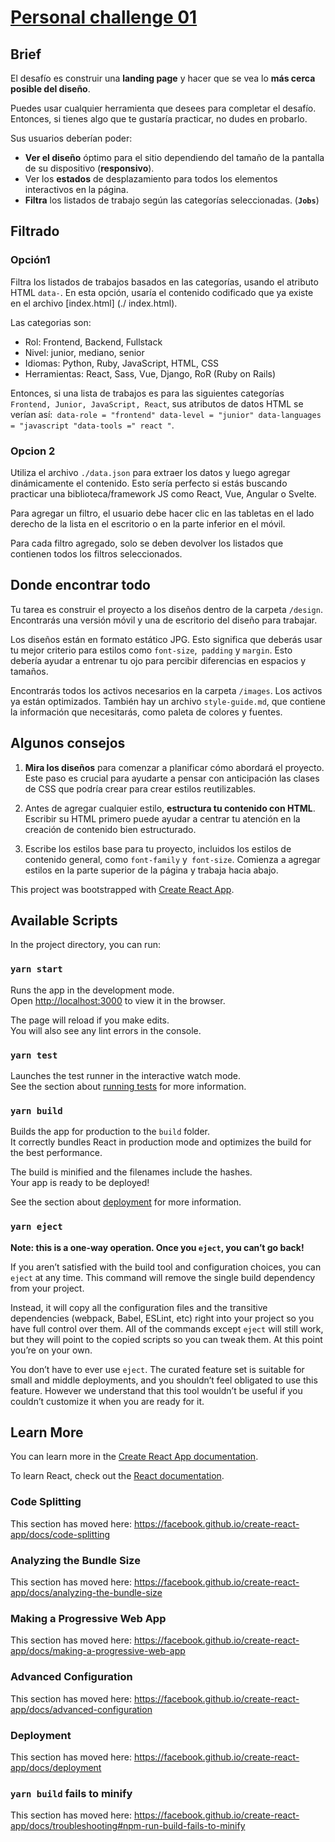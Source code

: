 # [Personal challenge 01](https://github.com/behagoras/personal-challenge-01)

## Brief

El desafío es construir una **landing page** y hacer que se vea lo **más cerca posible del diseño**.

Puedes usar cualquier herramienta que desees para completar el desafío. Entonces, si tienes algo que te gustaría practicar, no dudes en probarlo.

Sus usuarios deberían poder:

- **Ver el diseño** óptimo para el sitio dependiendo del tamaño de la pantalla de su dispositivo (**responsivo**).
- Ver los **estados** de desplazamiento para todos los elementos interactivos en la página.
- **Filtra** los listados de trabajo según las categorías seleccionadas. (**`Jobs`**)

## Filtrado 

### Opción1

Filtra los listados de trabajos basados en las categorías, usando el atributo HTML `data-`. En esta opción, usaría el contenido codificado que ya existe en el archivo [index.html] (./ index.html).

Las categorias son:

- Rol: Frontend, Backend, Fullstack
- Nivel: junior, mediano, senior
- Idiomas: Python, Ruby, JavaScript, HTML, CSS
- Herramientas: React, Sass, Vue, Django, RoR (Ruby on Rails)

Entonces, si una lista de trabajos es para las siguientes categorías `Frontend, Junior, JavaScript, React`, sus atributos de datos HTML se verían así:` data-role = "frontend" data-level = "junior" data-languages = "javascript "data-tools =" react "`.

### Opcion 2

Utiliza el archivo `./data.json` para extraer los datos y luego agregar dinámicamente el contenido. Esto sería perfecto si estás buscando practicar una biblioteca/framework JS como React, Vue, Angular o Svelte.

Para agregar un filtro, el usuario debe hacer clic en las tabletas en el lado derecho de la lista en el escritorio o en la parte inferior en el móvil. 

Para cada filtro agregado, solo se deben devolver los listados que contienen todos los filtros seleccionados.

## Donde encontrar todo

Tu tarea es construir el proyecto a los diseños dentro de la carpeta `/design`. Encontrarás una versión móvil y una de escritorio del diseño para trabajar.

Los diseños están en formato estático JPG. Esto significa que deberás usar tu mejor criterio para estilos como `font-size`,` padding` y `margin`. Esto debería ayudar a entrenar tu ojo para percibir diferencias en espacios y tamaños.

Encontrarás todos los activos necesarios en la carpeta `/images`. Los activos ya están optimizados. También hay un archivo `style-guide.md`, que contiene la información que necesitarás, como paleta de colores y fuentes.

## Algunos consejos

1. **Mira los diseños** para comenzar a planificar cómo abordará el proyecto. Este paso es crucial para ayudarte a pensar con anticipación las clases de CSS que podría crear para crear estilos reutilizables.

2. Antes de agregar cualquier estilo, **estructura tu contenido con HTML**. Escribir su HTML primero puede ayudar a centrar tu atención en la creación de contenido bien estructurado.

3. Escribe los estilos base para tu proyecto, incluidos los estilos de contenido general, como `font-family` y` font-size`.
   Comienza a agregar estilos en la parte superior de la página y trabaja hacia abajo. 



This project was bootstrapped with [Create React App](https://github.com/facebook/create-react-app).

## Available Scripts

In the project directory, you can run:

### `yarn start`

Runs the app in the development mode.<br />
Open [http://localhost:3000](http://localhost:3000) to view it in the browser.

The page will reload if you make edits.<br />
You will also see any lint errors in the console.

### `yarn test`

Launches the test runner in the interactive watch mode.<br />
See the section about [running tests](https://facebook.github.io/create-react-app/docs/running-tests) for more information.

### `yarn build`

Builds the app for production to the `build` folder.<br />
It correctly bundles React in production mode and optimizes the build for the best performance.

The build is minified and the filenames include the hashes.<br />
Your app is ready to be deployed!

See the section about [deployment](https://facebook.github.io/create-react-app/docs/deployment) for more information.

### `yarn eject`

**Note: this is a one-way operation. Once you `eject`, you can’t go back!**

If you aren’t satisfied with the build tool and configuration choices, you can `eject` at any time. This command will remove the single build dependency from your project.

Instead, it will copy all the configuration files and the transitive dependencies (webpack, Babel, ESLint, etc) right into your project so you have full control over them. All of the commands except `eject` will still work, but they will point to the copied scripts so you can tweak them. At this point you’re on your own.

You don’t have to ever use `eject`. The curated feature set is suitable for small and middle deployments, and you shouldn’t feel obligated to use this feature. However we understand that this tool wouldn’t be useful if you couldn’t customize it when you are ready for it.

## Learn More

You can learn more in the [Create React App documentation](https://facebook.github.io/create-react-app/docs/getting-started).

To learn React, check out the [React documentation](https://reactjs.org/).

### Code Splitting

This section has moved here: https://facebook.github.io/create-react-app/docs/code-splitting

### Analyzing the Bundle Size

This section has moved here: https://facebook.github.io/create-react-app/docs/analyzing-the-bundle-size

### Making a Progressive Web App

This section has moved here: https://facebook.github.io/create-react-app/docs/making-a-progressive-web-app

### Advanced Configuration

This section has moved here: https://facebook.github.io/create-react-app/docs/advanced-configuration

### Deployment

This section has moved here: https://facebook.github.io/create-react-app/docs/deployment

### `yarn build` fails to minify

This section has moved here: https://facebook.github.io/create-react-app/docs/troubleshooting#npm-run-build-fails-to-minify
